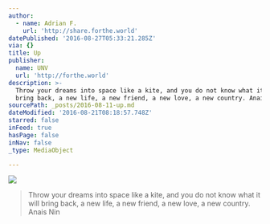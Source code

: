 ```yaml
---
author:
  - name: Adrian F.
    url: 'http://share.forthe.world'
datePublished: '2016-08-27T05:33:21.285Z'
via: {}
title: Up
publisher:
  name: UNV
  url: 'http://forthe.world'
description: >-
  Throw your dreams into space like a kite, and you do not know what it will
  bring back, a new life, a new friend, a new love, a new country. Anais Nin
sourcePath: _posts/2016-08-11-up.md
dateModified: '2016-08-21T08:18:57.748Z'
starred: false
inFeed: true
hasPage: false
inNav: false
_type: MediaObject

---
```

![](https://the-grid-user-content.s3-us-west-2.amazonaws.com/764020ea-bafb-460c-9339-5a2bd2f6f334.jpg)

> Throw your dreams into space like a kite, and you do not know what it will bring back, a new life, a new friend, a new love, a new country. Anais Nin